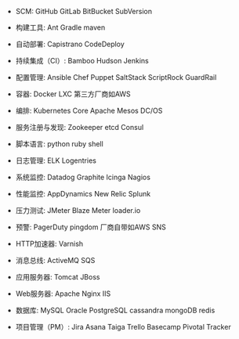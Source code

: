 * SCM: GitHub GitLab BitBucket SubVersion

* 构建工具: Ant Gradle maven

* 自动部署: Capistrano CodeDeploy

* 持续集成（CI）: Bamboo Hudson Jenkins

* 配置管理: Ansible Chef Puppet SaltStack ScriptRock GuardRail

* 容器: Docker LXC 第三方厂商如AWS

* 编排: Kubernetes Core Apache Mesos DC/OS

* 服务注册与发现: Zookeeper etcd Consul

* 脚本语言: python ruby shell

* 日志管理: ELK Logentries

* 系统监控: Datadog Graphite Icinga Nagios

* 性能监控: AppDynamics New Relic Splunk

* 压力测试: JMeter Blaze Meter loader.io

* 预警: PagerDuty pingdom 厂商自带如AWS SNS

* HTTP加速器: Varnish

* 消息总线: ActiveMQ SQS

* 应用服务器: Tomcat JBoss

* Web服务器: Apache Nginx IIS

* 数据库: MySQL Oracle PostgreSQL cassandra mongoDB redis

* 项目管理（PM）: Jira Asana Taiga Trello Basecamp Pivotal Tracker
